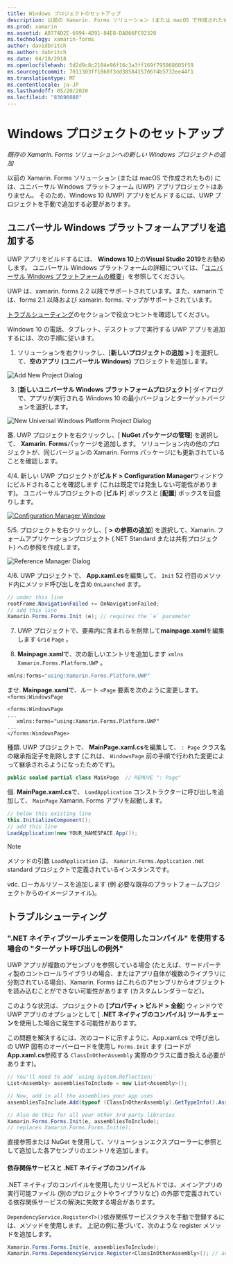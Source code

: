 ```yaml
---
title: Windows プロジェクトのセットアップ
description: 以前の Xamarin. Forms ソリューション (または macOS で作成されたもの) にはユニバーサル Windows プラットフォームプロジェクトはありません。この記事では、既存の Xamarin. Forms ソリューションに新しい UWP プロジェクトを追加する方法について説明します。
ms.prod: xamarin
ms.assetid: A0774D2E-6994-4D91-84E8-DAB66FC92320
ms.technology: xamarin-forms
author: davidbritch
ms.author: dabritch
ms.date: 04/10/2018
ms.openlocfilehash: 5d2d9c8c2104e96f16c3a3ff169f795068605f59
ms.sourcegitcommit: 7011303ff1868f3dd3858415706f4b5732ee44f1
ms.translationtype: MT
ms.contentlocale: ja-JP
ms.lasthandoff: 05/20/2020
ms.locfileid: "83696088"
---
```

# <a name="setup-windows-projects"></a>Windows プロジェクトのセットアップ

_既存の Xamarin. Forms ソリューションへの新しい Windows プロジェクトの追加_

以前の Xamarin. Forms ソリューション (または macOS で作成されたもの) には、ユニバーサル Windows プラットフォーム (UWP) アプリプロジェクトはありません。 そのため、Windows 10 (UWP) アプリをビルドするには、UWP プロジェクトを手動で追加する必要があります。

## <a name="add-a-universal-windows-platform-app"></a>ユニバーサル Windows プラットフォームアプリを追加する

UWP アプリをビルドするには、 **Windows 10**上の**Visual Studio 2019**をお勧めします。 ユニバーサル Windows プラットフォームの詳細については、「[ユニバーサル Windows プラットフォームの概要](/windows/uwp/get-started/universal-application-platform-guide/)」を参照してください。

UWP は、xamarin. forms 2.2 以降でサポートされています。また、xamarin では、forms 2.1 以降および xamarin. forms. マップがサポートされています。

<a href="#troubleshooting">トラブルシューティング</a>のセクションで役立つヒントを確認してください。

Windows 10 の電話、タブレット、デスクトップで実行する UWP アプリを追加するには、次の手順に従います。

 1. ソリューションを右クリックし、[**新しいプロジェクトの追加 >** ] を選択して、**空のアプリ (ユニバーサル Windows)** プロジェクトを追加します。

  ![](universal-images/add-wu.png "Add New Project Dialog")

 3. [**新しいユニバーサル Windows プラットフォームプロジェクト**] ダイアログで、アプリが実行される Windows 10 の最小バージョンとターゲットバージョンを選択します。

  ![](universal-images/target-version.png "New Universal Windows Platform Project Dialog")

 番. UWP プロジェクトを右クリックし、[ **NuGet パッケージの管理**] を選択して、 **Xamarin. Forms**パッケージを追加します。 ソリューション内の他のプロジェクトが、同じバージョンの Xamarin. Forms パッケージにも更新されていることを確認します。

 4/4. 新しい UWP プロジェクトが**ビルド > Configuration Manager**ウィンドウにビルドされることを確認します (これは既定では発生しない可能性があります)。 ユニバーサルプロジェクトの [**ビルド**] ボックスと [**配置**] ボックスを目盛りします。

  [![](universal-images/configuration-sml.png "Configuration Manager Window")](universal-images/configuration.png#lightbox "Configuration Manager Window")

 5/5. プロジェクトを右クリックし、[ **> の参照の追加**] を選択して、Xamarin. フォームアプリケーションプロジェクト (.NET Standard または共有プロジェクト) への参照を作成します。

  ![](universal-images/addref-sml.png "Reference Manager Dialog")

 4/6. UWP プロジェクトで、 **App.xaml.cs**を編集して、 `Init` 52 行目のメソッド内にメソッド呼び出しを含め `OnLaunched` ます。

```csharp
// under this line
rootFrame.NavigationFailed += OnNavigationFailed;
// add this line
Xamarin.Forms.Forms.Init (e); // requires the `e` parameter
```

 7. UWP プロジェクトで、要素内に含まれるを削除して**mainpage.xaml**を編集します `Grid` `Page` 。

 8. **Mainpage.xaml**で、次の新しいエントリを追加します `xmlns` `Xamarin.Forms.Platform.UWP` 。

```csharp
xmlns:forms="using:Xamarin.Forms.Platform.UWP"
```

 ませ. **Mainpage.xaml**で、ルート `<Page` 要素を次のように変更します。 `<forms:WindowsPage`

```xaml
<forms:WindowsPage
...
   xmlns:forms="using:Xamarin.Forms.Platform.UWP"
...
</forms:WindowsPage>
```

 種類. UWP プロジェクトで、 **MainPage.xaml.cs**を編集して、 `: Page` クラス名の継承指定子を削除します (これは、 `WindowsPage` 前の手順で行われた変更によって継承されるようになったためです)。

```csharp
public sealed partial class MainPage  // REMOVE ": Page"
```

 個. **MainPage.xaml.cs**で、 `LoadApplication` コンストラクターに呼び出しを追加して、 `MainPage` Xamarin. Forms アプリを起動します。

```csharp
// below this existing line
this.InitializeComponent();
// add this line
LoadApplication(new YOUR_NAMESPACE.App());
```

> [!NOTE]
> メソッドの引数 `LoadApplication` は、 `Xamarin.Forms.Application` .net standard プロジェクトで定義されているインスタンスです。

<!--
11 . Double-click **Package.appxmanifest** to set these capabilities
  that are often required:

  Capabilities set:

  * Internet (Client)
  * Location
-->

vdc. ローカルリソースを追加します (例 必要な既存のプラットフォームプロジェクトからのイメージファイル)。

## <a name="troubleshooting"></a>トラブルシューティング

<a name="target-invocation-exception" />

### <a name="target-invocation-exception-when-using-compile-with-net-native-tool-chain"></a>".NET ネイティブツールチェーンを使用したコンパイル" を使用する場合の "ターゲット呼び出しの例外"

UWP アプリが複数のアセンブリを参照している場合 (たとえば、サードパーティ製のコントロールライブラリの場合、またはアプリ自体が複数のライブラリに分割されている場合)、Xamarin. Forms はこれらのアセンブリからオブジェクトを読み込むことができない可能性があります (カスタムレンダラーなど)。

このような状況は、プロジェクトの **[プロパティ > ビルド > 全般**] ウィンドウで UWP アプリのオプションとして [ **.NET ネイティブのコンパイル] ツールチェーン**を使用した場合に発生する可能性があります。

この問題を解決するには、次のコードに示すように、App.xaml.cs で呼び出しの UWP 固有のオーバーロードを使用し `Forms.Init` ます (コードが**App.xaml.cs**参照する `ClassInOtherAssembly` 実際のクラスに置き換える必要があります)。

```csharp
// You'll need to add `using System.Reflection;`
List<Assembly> assembliesToInclude = new List<Assembly>();

// Now, add in all the assemblies your app uses
assembliesToInclude.Add(typeof (ClassInOtherAssembly).GetTypeInfo().Assembly);

// Also do this for all your other 3rd party libraries
Xamarin.Forms.Forms.Init(e, assembliesToInclude);
// replaces Xamarin.Forms.Forms.Init(e);
```

直接参照または NuGet を使用して、ソリューションエクスプローラーに参照として追加した各アセンブリのエントリを追加します。

#### <a name="dependency-services-and-net-native-compilation"></a>依存関係サービスと .NET ネイティブのコンパイル

.NET ネイティブのコンパイルを使用したリリースビルドでは、メインアプリの実行可能ファイル (別のプロジェクトやライブラリなど) の外部で定義されている依存関係サービスの解決に失敗する場合があります。

`DependencyService.Register<T>()`依存関係サービスクラスを手動で登録するには、メソッドを使用します。 上記の例に基づいて、次のような register メソッドを追加します。

```csharp
Xamarin.Forms.Forms.Init(e, assembliesToInclude);
Xamarin.Forms.DependencyService.Register<ClassInOtherAssembly>(); // add this
```
